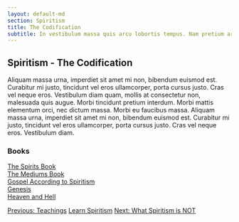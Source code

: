 ```yaml
---
layout: default-md
section: Spiritism
title: The Codification
subtitle: In vestibulum massa quis arcu lobortis tempus. Nam pretium arcu in odio vulputate luctus.
---
```


## Spiritism - The Codification

Aliquam massa urna, imperdiet sit amet mi non, bibendum euismod est. Curabitur mi justo, tincidunt vel eros ullamcorper, porta cursus justo. Cras vel neque eros. Vestibulum diam quam, mollis at consectetur non, malesuada quis augue. Morbi tincidunt pretium interdum. Morbi mattis elementum orci, nec dictum massa. Morbi eu faucibus massa. Aliquam massa urna, imperdiet sit amet mi non, bibendum euismod est. Curabitur mi justo, tincidunt vel eros ullamcorper, porta cursus justo. Cras vel neque eros. Vestibulum diam.

### Books
[The Spirits Book](/books/allan-kardec/spirits-book)  
[The Mediums Book](/books/allan-kardec/mediums-book)  
[Gospel According to Spiritism](/books/allan-kardec/gospel-according-spiritism)  
[Genesis](/books/allan-kardec/genesis)  
[Heaven and Hell](/books/allan-kardec/heaven-and-hell)  


<a href="/spiritism/teachings" class="button">Previous: Teachings</a>
<a href="learn" class="button special">Learn Spiritism</a>
<a href="/spiritism/not-spiritism" class="button">Next: What Spiritism is NOT</a>

